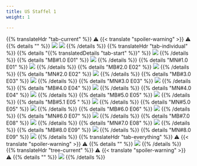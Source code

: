 ```yaml
---
title: US Staffel 1
weight: 1

---
```

{{% translateHdr "tab-current" %}}
:warning: {{< translate "spoiler-warning" >}} :warning:
{{% details "" %}}
![](/sim-ayto/us01/us01_tab.png)
![](/sim-ayto/us01/us01_sum.png)
{{% /details %}}
{{% translateHdr "tab-individual" %}}
{{% details "{{% translatedDetails "tab-start" %}}" %}}
![](/sim-ayto/us01/us01_0.png)
{{% /details %}}
{{% details "MB#1.0 E01" %}}
![](/sim-ayto/us01/us01_1.png)
{{% /details %}}
{{% details "MN#1.0 E01" %}}
![](/sim-ayto/us01/us01_2.png)
{{% /details %}}
{{% details "MB#2.0 E02" %}}
![](/sim-ayto/us01/us01_3.png)
{{% /details %}}
{{% details "MN#2.0 E02" %}}
![](/sim-ayto/us01/us01_4.png)
{{% /details %}}
{{% details "MB#3.0 E03" %}}
![](/sim-ayto/us01/us01_5.png)
{{% /details %}}
{{% details "MN#3.0 E03" %}}
![](/sim-ayto/us01/us01_6.png)
{{% /details %}}
{{% details "MB#4.0 E04" %}}
![](/sim-ayto/us01/us01_7.png)
{{% /details %}}
{{% details "MN#4.0 E04" %}}
![](/sim-ayto/us01/us01_8.png)
{{% /details %}}
{{% details "MB#5.0 E05" %}}
![](/sim-ayto/us01/us01_9.png)
{{% /details %}}
{{% details "MB#5.1 E05 " %}}
![](/sim-ayto/us01/us01_10.png)
{{% /details %}}
{{% details "MN#5.0 E05" %}}
![](/sim-ayto/us01/us01_11.png)
{{% /details %}}
{{% details "MB#6.0 E06" %}}
![](/sim-ayto/us01/us01_12.png)
{{% /details %}}
{{% details "MN#6.0 E07" %}}
![](/sim-ayto/us01/us01_13.png)
{{% /details %}}
{{% details "MB#7.0 E08" %}}
![](/sim-ayto/us01/us01_14.png)
{{% /details %}}
{{% details "MN#7.0 E08" %}}
![](/sim-ayto/us01/us01_15.png)
{{% /details %}}
{{% details "MB#8.0 E09" %}}
![](/sim-ayto/us01/us01_16.png)
{{% /details %}}
{{% details "MN#8.0 E09" %}}
![](/sim-ayto/us01/us01_17.png)
{{% /details %}}
{{% translateHdr "tab-everything" %}}
:warning: {{< translate "spoiler-warning" >}} :warning:
{{% details "" %}}
![](/sim-ayto/us01/us01.col.png)
{{% /details %}}
{{% translateHdr "tree-current" %}}
:warning: {{< translate "spoiler-warning" >}} :warning:
{{% details "" %}}
![](/sim-ayto/us01/us01.png)
{{% /details %}}
